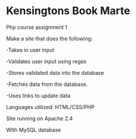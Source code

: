 # Kensingtons Book Marte
Php course assignment 1 

Make a site that does the following:

-Takes in user input

-Validates user input using regex

-Stores validated data into the database

-Fetches data from the database.

-Uses links to update data

Languages utilized: HTML/CSS/PHP

Site running on Apache 2.4

WIth MySQL database
